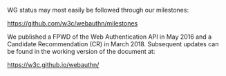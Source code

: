 WG status may most easily be followed through our milestones:

https://github.com/w3c/webauthn/milestones

We published a FPWD of the Web Authentication API in May 2016 and a Candidate Recommendation (CR) in March 2018.  Subsequent updates can be found in the working version of the document at:

https://w3c.github.io/webauthn/
